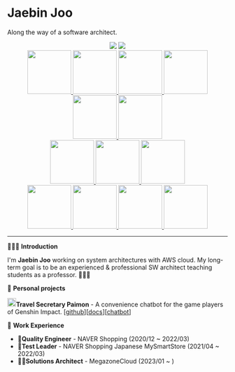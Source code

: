 # Jaebin Joo
Along the way of a software architect.

<div id='leetcode' align='center'>
 <a href='https://leetcode.com/binchoo'>
 <img src='https://img.shields.io/badge/dynamic/json?style=flat-square&labelColor=black&color=%23ffa116&label=Solved&query=solvedOverTotal&url=https%3A%2F%2Fleetcode-badge.vercel.app%2Fapi%2Fusers%2Fbinchoo&logo=leetcode&logoColor=yellow'/></a>
<a href='https://leetcode.com/binchoo'>
 <img src='https://img.shields.io/badge/dynamic/json?style=flat-square&labelColor=black&color=%23ffa116&label=Ranking&query=ranking&url=https%3A%2F%2Fleetcode-badge.vercel.app%2Fapi%2Fusers%2Fbinchoo&logo=leetcode&logoColor=yellow' /></a>
</div>

<div id='certificates' align='center'>
 <a href='https://www.credly.com/badges/47e9c1fa-99f6-4bee-aec8-a52dd6958faa'>
  <img src='https://images.credly.com/size/340x340/images/2d84e428-9078-49b6-a804-13c15383d0de/image.png' width=100 height=100 />
 </a>
 <a href='https://www.credly.com/badges/07f80eb1-7b17-4e97-977f-bd39b333bd59'>
  <img src='https://images.credly.com/size/340x340/images/0e284c3f-5164-4b21-8660-0d84737941bc/image.png' width=100 height=100 />
 </a>
 <a href='https://www.credly.com/badges/be81bbd2-2208-40d6-af51-f352131b6b01'>
  <img src='https://images.credly.com/size/680x680/images/bd31ef42-d460-493e-8503-39592aaf0458/image.png' width=100 height=100 />
 </a>
 <a href='https://www.credly.com/badges/4d3895ac-193e-4b38-b403-d37398da307a'>
  <img src='https://images.credly.com/size/680x680/images/b9feab85-1a43-4f6c-99a5-631b88d5461b/image.png' width=100 height=100 />
 </a>
 <a href='https://www.credly.com/badges/aa84bc81-5dd9-4fd5-8afe-04e62902a0ec'>
  <img src='https://images.credly.com/size/680x680/images/f0d3fbb9-bfa7-4017-9989-7bde8eaf42b1/image.png' width=100 height=100 />
 </a>
 <a href='https://www.credly.com/badges/4259b475-e526-4328-ad78-e6322bd04d14'>
  <img src='https://images.credly.com/size/680x680/images/00634f82-b07f-4bbd-a6bb-53de397fc3a6/image.png' width=100 height=100 />
 </a>
</div>
<div id='specialty' align='center'>
 <a href='https://www.credly.com/badges/f514b43f-04e3-4488-a993-898a1b8daa61'>
  <img src='https://images.credly.com/size/680x680/images/4d08274f-64c1-495e-986b-3143f51b1371/image.png'
 width=100 height=100 />
 </a>
 <a href='https://www.credly.com/badges/095bab11-90c5-4c92-b1f7-7c2aafc983f4/public_url'>
  <img src='https://images.credly.com/size/340x340/images/53acdae5-d69f-4dda-b650-d02ed7a50dd7/image.png'
 width=100 height=100 />
 </a>
 <a href='https://www.credly.com/badges/448f33d7-f529-493b-8d98-586f5792e642/public_url'>
  <img src='https://images.credly.com/size/340x340/images/885d38e4-55c0-4c35-b4ed-694e2b26be6c/image.png'
 width=100 height=100 />
 </a>
</div>
<div id='trainings' align='center'>
 <a href='https://www.credly.com/badges/5c0a2800-6a48-4b3b-834a-c004eac14b52/public_url'>
  <img src='https://images.credly.com/size/340x340/images/e07c6cc4-b737-4d7e-8ce8-66b6b7a60367/image.png' width=100 height=100 />
 </a>
 <a href='https://www.credly.com/badges/9df747b3-c13a-45b6-b36d-b3b3c5656816'>
  <img src='https://images.credly.com/size/340x340/images/100511fc-a919-4c0c-b313-7f49b6d09ef6/image.png' width=100 height=100 />
 </a>
 <a href='https://www.credly.com/badges/ac90c847-86d1-4575-81c6-3d4dc50d3d18'>
  <img src='https://images.credly.com/size/340x340/images/b8766b97-8362-4948-a08c-d4fbd2cda57c/image.png' width=100 height=100 />
 </a>
 <a href='https://www.credly.com/badges/c1719620-740f-4fc7-9ed3-8084341a84e0'>
  <img src='https://images.credly.com/size/340x340/images/2784d0d8-327c-406f-971e-9f0e15097003/image.png' width=100 height=100 />
 </a>
</div>

---

🙋🏻‍♂️ **Introduction**

I'm **Jaebin Joo** working on system architectures with AWS cloud. My long-term goal is to be an experienced & professional SW architect teaching students as a professor. 👨🏻‍🏫


👀 **Personal projects**

<img src='https://static.wikia.nocookie.net/gensin-impact/images/d/d4/Item_Primogem.png/revision/latest?cb=20201117071158' width=20 height=20/>**Travel Secretary Paimon** - A convenience chatbot for the game players of Genshin Impact. [[github](https://github.com/binchoo/PaimonGanyu)][[docs](https://github.com/binchoo/paimonganyu-doc)][[chatbot](https://pf.kakao.com/_mtPFb)]

💼 **Work Experience**

- 📝**Quality Engineer** - NAVER Shopping (2020/12 ~ 2022/03)
- 📝**Test Leader** - NAVER Shopping Japanese MySmartStore (2021/04 ~ 2022/03)
- 👷‍♂️**Solutions Architect** - MegazoneCloud (2023/01 ~ )


<img src='https://hits.seeyoufarm.com/api/count/incr/badge.svg?url=https%3A%2F%2Fgithub.com%2Fbinchoo&count_bg=%23FF5400&title_bg=%23555555&icon=&icon_color=%23E7E7E7&title=hits&edge_flat=true' hidden='hidden'>
